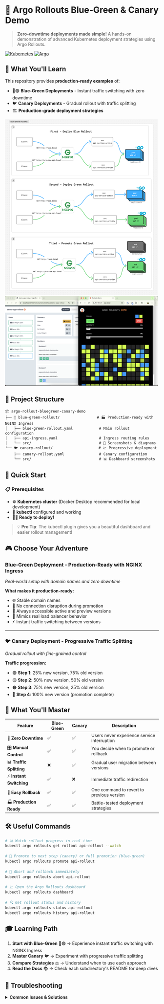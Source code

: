 # 🚀 Argo Rollouts Blue-Green & Canary Demo

> **Zero-downtime deployments made simple!** A hands-on demonstration of advanced Kubernetes deployment strategies using Argo Rollouts.

[![Kubernetes](https://img.shields.io/badge/kubernetes-%23326ce5.svg?style=for-the-badge&logo=kubernetes&logoColor=white)](https://kubernetes.io/)
[![Argo](https://img.shields.io/badge/argo-%23EF7B4D.svg?style=for-the-badge&logo=argo&logoColor=white)](https://argoproj.github.io/)

## 🎯 What You'll Learn

This repository provides **production-ready examples** of:
- 🔵🟢 **Blue-Green Deployments** - Instant traffic switching with zero downtime
- 🐦 **Canary Deployments** - Gradual rollout with traffic splitting  
- 🏗️ **Production-grade deployment strategies**


<img src="./blue-green-rollout/src/flow-diagram.png" alt="Blue-Green Full Flow Diagram" width="500"/>

<img src="./canary-rollout/src/dashboard-75p-canary-deploy.png" alt="Canary Dashboard 75%" width="500"/>

## 📁 Project Structure

```
📦 argo-rollout-bluegreen-canary-demo
├── 🔵 blue-green-rollout/                 # 🏭 Production-ready with NGINX Ingress
│   ├── blue-green-rollout.yaml            # Main rollout configuration
│   ├── api-ingress.yaml                   # Ingress routing rules
│   └── src/                               # 📸 Screenshots & diagrams
└── 🐦 canary-rollout/                     # 📈 Progressive deployment
    ├── canary-rollout.yaml                # Canary configuration
    └── src/                               # 📊 Dashboard screenshots
```

## 🚀 Quick Start

### 📋 Prerequisites
- ☸️ **Kubernetes cluster** (Docker Desktop recommended for local development)
- 🔧 **kubectl** configured and working
- 🏃‍♂️ **Ready to deploy!**

> 💡 **Pro Tip**: The kubectl plugin gives you a beautiful dashboard and easier rollout management!

## 🎮 Choose Your Adventure

### **Blue-Green Deployment** - Production-Ready with NGINX Ingress
*Real-world setup with domain names and zero downtime*

**What makes it production-ready:**
- 🌐 Stable domain names
- 🔄 No connection disruption during promotion  
- 👀 Always accessible active and preview versions
- 🚀 Mimics real load balancer behavior
- ⚡ Instant traffic switching between versions

---

### 🐦 **Canary Deployment** - Progressive Traffic Splitting
*Gradual rollout with fine-grained control*

**Traffic progression:**
- 🟢 **Step 1**: 25% new version, 75% old version
- 🟡 **Step 2**: 50% new version, 50% old version  
- 🟠 **Step 3**: 75% new version, 25% old version
- 🔵 **Step 4**: 100% new version (promotion complete)

## 🎯 What You'll Master

| Feature | Blue-Green | Canary | Description |
|---------|------------|--------|-------------|
| 🚀 **Zero Downtime** | ✅ | ✅ | Users never experience service interruption |
| 🎛️ **Manual Control** | ✅ | ✅ | You decide when to promote or rollback |
| 📊 **Traffic Splitting** | ❌ | ✅ | Gradual user migration between versions |
| ⚡ **Instant Switching** | ✅ | ❌ | Immediate traffic redirection |
| 🔄 **Easy Rollback** | ✅ | ✅ | One command to revert to previous version |
| 🏭 **Production Ready** | ✅ | ✅ | Battle-tested deployment strategies |

## 🛠️ Useful Commands

```bash
# 📊 Watch rollout progress in real-time
kubectl argo rollouts get rollout api-rollout --watch

# 🎯 Promote to next step (canary) or full promotion (blue-green)
kubectl argo rollouts promote api-rollout

# 🔄 Abort and rollback immediately
kubectl argo rollouts abort api-rollout

# 📈 Open the Argo Rollouts dashboard
kubectl argo rollouts dashboard

# 🔍 Get rollout status and history
kubectl argo rollouts status api-rollout
kubectl argo rollouts history api-rollout
```

## 🎓 Learning Path

1. **Start with Blue-Green** 🔵🟢 → Experience instant traffic switching with NGINX Ingress
2. **Master Canary** 🐦 → Experiment with progressive traffic splitting
3. **Compare Strategies** ⚖️ → Understand when to use each approach
4. **Read the Docs** 📚 → Check each subdirectory's README for deep dives

## 🚨 Troubleshooting

<details>
<summary><strong>Common Issues & Solutions</strong></summary>

### 🔧 Rollout stuck in "Progressing" state
```bash
# Check pod status
kubectl get pods -l app=api-app
kubectl describe rollout api-rollout
```

### 🌐 Can't access api.local
```bash
# Add to /etc/hosts (macOS/Linux)
echo "127.0.0.1 api.local preview.api.local" | sudo tee -a /etc/hosts
```

### 📊 Dashboard not accessible
```bash
# Make sure you have the plugin installed
kubectl argo rollouts version
# Then start dashboard
kubectl argo rollouts dashboard
```

</details>
